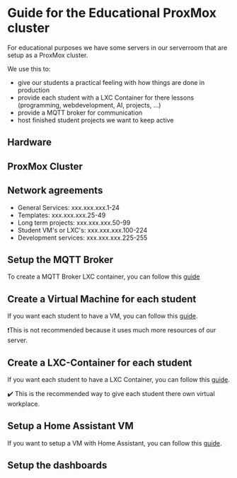 # Guide for the Educational ProxMox cluster

For educational purposes we have some servers in our serverroom that are setup as a ProxMox cluster.

We use this to:
* give our students a practical feeling with how things are done in production
* provide each student with a LXC Container for there lessons (programming, webdevelopment, AI, projects, ...)
* provide a MQTT broker for communication
* host finished student projects we want to keep active

## Hardware

<!-- TODO: here we place the actual hardware we are using -->

## ProxMox Cluster

<!-- TODO: Guide for the setup of our ProxMox cluster -->

## Network agreements

* General Services: xxx.xxx.xxx.1-24
* Templates: xxx.xxx.xxx.25-49
* Long term projects: xxx.xxx.xxx.50-99
* Student VM's or LXC's: xxx.xxx.xxx.100-224
* Development services: xxx.xxx.xxx.225-255

## Setup the MQTT Broker

To create a MQTT Broker LXC container, you can follow this [guide](/documents/mqtt-broker-lxc.md)

## Create a Virtual Machine for each student

If you want each student to have a VM, you can follow this [guide](/documents/virtual-machines.md).

❗This is not recommended because it uses much more resources of our server.

## Create a LXC-Container for each student

If you want each student to have a LXC Container, you can follow this [guide](/documents/lxc-containers.md).

✔️ This is the recommended way to give each student there own virtual workplace.

## Setup a Home Assistant VM

If you want to setup a VM with Home Assistant, you can follow this [guide](/documents/home-assistant-vm.md).

## Setup the dashboards

<!-- TODO: Guide for the setup of the dashboards -->


